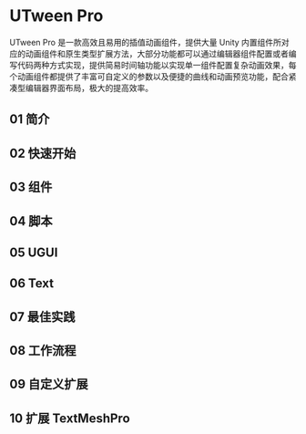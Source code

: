 # UTween Pro

UTween Pro 是一款高效且易用的插值动画组件，提供大量 Unity 内置组件所对应的动画组件和原生类型扩展方法，大部分功能都可以通过编辑器组件配置或者编写代码两种方式实现，提供简易时间轴功能以实现单一组件配置复杂动画效果，每个动画组件都提供了丰富可自定义的参数以及便捷的曲线和动画预览功能，配合紧凑型编辑器界面布局，极大的提高效率。

## 01 简介
## 02 快速开始
## 03 组件
## 04 脚本
## 05 UGUI
## 06 Text
## 07 最佳实践
## 08 工作流程
## 09 自定义扩展
## 10 扩展 TextMeshPro